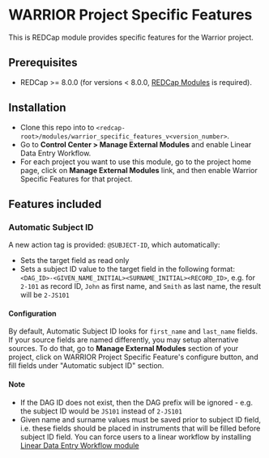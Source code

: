 # WARRIOR Project Specific Features
This is REDCap module provides specific features for the Warrior project.

## Prerequisites
- REDCap >= 8.0.0 (for versions < 8.0.0, [REDCap Modules](https://github.com/vanderbilt/redcap-external-modules) is required).

## Installation
- Clone this repo into to `<redcap-root>/modules/warrior_specific_features_v<version_number>`.
- Go to **Control Center > Manage External Modules** and enable Linear Data Entry Workflow.
- For each project you want to use this module, go to the project home page, click on **Manage External Modules** link, and then enable Warrior Specific Features for that project.

## Features included

### Automatic Subject ID
A new action tag is provided: `@SUBJECT-ID`, which automatically:
- Sets the target field as read only
- Sets a subject ID value to the target field in the following format: `<DAG_ID>-<GIVEN_NAME_INITIAL><SURNAME_INITIAL><RECORD_ID>`, e.g. for `2-101` as record ID, `John` as first name, and `Smith` as last name, the result will be `2-JS101`

#### Configuration
By default, Automatic Subject ID looks for `first_name` and `last_name` fields. If your source fields are named differently, you may setup alternative sources. To do that, go to  **Manage External Modules** section of your project, click on WARRIOR Project Specific Feature's configure button, and fill fields under "Automatic subject ID" section.

#### Note
- If the DAG ID does not exist, then the DAG prefix will be ignored - e.g. the subject ID would be `JS101` instead of `2-JS101`
- Given name and surname values must be saved prior to subject ID field, i.e. these fields should be placed in instruments that will be filled before subject ID field. You can force users to a linear workflow by installing [Linear Data Entry Workflow module](https://github.com/ctsit/linear_data_entry_workflow)
